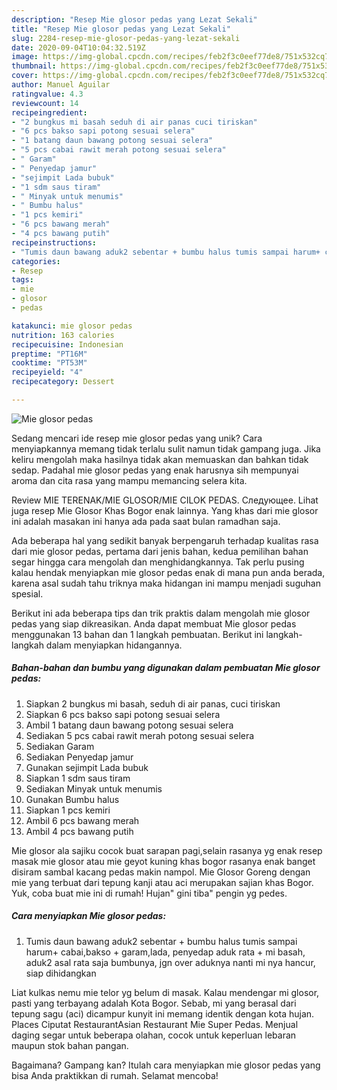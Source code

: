 ```yaml
---
description: "Resep Mie glosor pedas yang Lezat Sekali"
title: "Resep Mie glosor pedas yang Lezat Sekali"
slug: 2284-resep-mie-glosor-pedas-yang-lezat-sekali
date: 2020-09-04T10:04:32.519Z
image: https://img-global.cpcdn.com/recipes/feb2f3c0eef77de8/751x532cq70/mie-glosor-pedas-foto-resep-utama.jpg
thumbnail: https://img-global.cpcdn.com/recipes/feb2f3c0eef77de8/751x532cq70/mie-glosor-pedas-foto-resep-utama.jpg
cover: https://img-global.cpcdn.com/recipes/feb2f3c0eef77de8/751x532cq70/mie-glosor-pedas-foto-resep-utama.jpg
author: Manuel Aguilar
ratingvalue: 4.3
reviewcount: 14
recipeingredient:
- "2 bungkus mi basah seduh di air panas cuci tiriskan"
- "6 pcs bakso sapi potong sesuai selera"
- "1 batang daun bawang potong sesuai selera"
- "5 pcs cabai rawit merah potong sesuai selera"
- " Garam"
- " Penyedap jamur"
- "sejimpit Lada bubuk"
- "1 sdm saus tiram"
- " Minyak untuk menumis"
- " Bumbu halus"
- "1 pcs kemiri"
- "6 pcs bawang merah"
- "4 pcs bawang putih"
recipeinstructions:
- "Tumis daun bawang aduk2 sebentar + bumbu halus tumis sampai harum+ cabai,bakso + garam,lada, penyedap aduk rata + mi basah, aduk2 asal rata saja bumbunya, jgn over aduknya nanti mi nya hancur, siap dihidangkan"
categories:
- Resep
tags:
- mie
- glosor
- pedas

katakunci: mie glosor pedas 
nutrition: 163 calories
recipecuisine: Indonesian
preptime: "PT16M"
cooktime: "PT53M"
recipeyield: "4"
recipecategory: Dessert

---
```



![Mie glosor pedas](https://img-global.cpcdn.com/recipes/feb2f3c0eef77de8/751x532cq70/mie-glosor-pedas-foto-resep-utama.jpg)

Sedang mencari ide resep mie glosor pedas yang unik? Cara menyiapkannya memang tidak terlalu sulit namun tidak gampang juga. Jika keliru mengolah maka hasilnya tidak akan memuaskan dan bahkan tidak sedap. Padahal mie glosor pedas yang enak harusnya sih mempunyai aroma dan cita rasa yang mampu memancing selera kita.

Review MIE TERENAK/MIE GLOSOR/MIE CILOK PEDAS. Следующее. Lihat juga resep Mie Glosor Khas Bogor enak lainnya. Yang khas dari mie glosor ini adalah masakan ini hanya ada pada saat bulan ramadhan saja.

Ada beberapa hal yang sedikit banyak berpengaruh terhadap kualitas rasa dari mie glosor pedas, pertama dari jenis bahan, kedua pemilihan bahan segar hingga cara mengolah dan menghidangkannya. Tak perlu pusing kalau hendak menyiapkan mie glosor pedas enak di mana pun anda berada, karena asal sudah tahu triknya maka hidangan ini mampu menjadi suguhan spesial.


Berikut ini ada beberapa tips dan trik praktis dalam mengolah mie glosor pedas yang siap dikreasikan. Anda dapat membuat Mie glosor pedas menggunakan 13 bahan dan 1 langkah pembuatan. Berikut ini langkah-langkah dalam menyiapkan hidangannya.

<!--inarticleads1-->

##### Bahan-bahan dan bumbu yang digunakan dalam pembuatan Mie glosor pedas:

1. Siapkan 2 bungkus mi basah, seduh di air panas, cuci tiriskan
1. Siapkan 6 pcs bakso sapi potong sesuai selera
1. Ambil 1 batang daun bawang potong sesuai selera
1. Sediakan 5 pcs cabai rawit merah potong sesuai selera
1. Sediakan  Garam
1. Sediakan  Penyedap jamur
1. Gunakan sejimpit Lada bubuk
1. Siapkan 1 sdm saus tiram
1. Sediakan  Minyak untuk menumis
1. Gunakan  Bumbu halus
1. Siapkan 1 pcs kemiri
1. Ambil 6 pcs bawang merah
1. Ambil 4 pcs bawang putih


Mie glosor ala sajiku cocok buat sarapan pagi,selain rasanya yg enak resep masak mie glosor atau mie geyot kuning khas bogor rasanya enak banget disiram sambal kacang pedas makin nampol. Mie Glosor Goreng dengan mie yang terbuat dari tepung kanji atau aci merupakan sajian khas Bogor. Yuk, coba buat mie ini di rumah! Hujan&#34; gini tiba&#34; pengin yg pedes. 

<!--inarticleads2-->

##### Cara menyiapkan Mie glosor pedas:

1. Tumis daun bawang aduk2 sebentar + bumbu halus tumis sampai harum+ cabai,bakso + garam,lada, penyedap aduk rata + mi basah, aduk2 asal rata saja bumbunya, jgn over aduknya nanti mi nya hancur, siap dihidangkan


Liat kulkas nemu mie telor yg belum di masak. Kalau mendengar mi glosor, pasti yang terbayang adalah Kota Bogor. Sebab, mi yang berasal dari tepung sagu (aci) dicampur kunyit ini memang identik dengan kota hujan. Places Ciputat RestaurantAsian Restaurant Mie Super Pedas. Menjual daging segar untuk beberapa olahan, cocok untuk keperluan lebaran maupun stok bahan pangan. 

Bagaimana? Gampang kan? Itulah cara menyiapkan mie glosor pedas yang bisa Anda praktikkan di rumah. Selamat mencoba!
